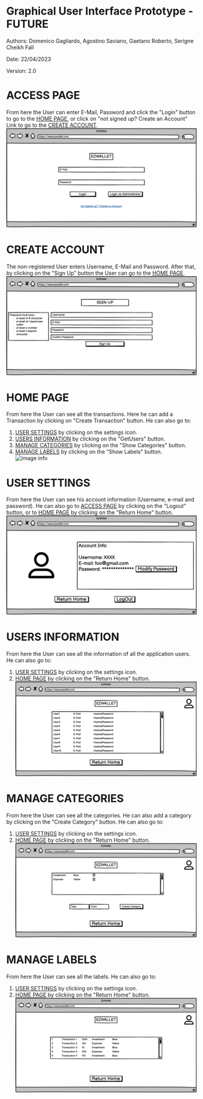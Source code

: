 # Graphical User Interface Prototype  - FUTURE

Authors: Domenico Gagliardo, Agostino Saviano, Gaetano Roberto, Serigne Cheikh Fall

Date: 22/04/2023

Version: 2.0

# ACCESS PAGE
From here the User can enter E-Mail, Password and click the "Login" button to go to the [HOME PAGE](#home-page), or click on "not signed up? Create an Account" Link to go to the [CREATE ACCOUNT](#create-account).
![image info](./code/gui_v2/Access%20Page.png)
# CREATE ACCOUNT
The non-registered User enters Username, E-Mail and Password. After that, by clicking on the "Sign Up" button the User can go to the [HOME PAGE](#home-page).
![image info](./code/gui_v2/Create%20Account.png)
# HOME PAGE 
From here the User can see all the transactions. Here he can add a Transaction by clicking on "Create Transaction" button. He can also go to:<br>
1) [USER SETTINGS](#user-settings) by clicking on the settings icon.
2) [USERS INFORMATION](#users-information) by clicking on the "GetUsers" button.
3) [MANAGE CATEGORIES](#manage-categories) by clicking on the "Show Categories" button.
4) [MANAGE LABELS](#manage-labels) by clicking on the "Show Labels" button.   
![image info](./code/gui_v2/Home%20Page.png)
# USER SETTINGS
From here the User can see his account information (Username, e-mail and password). He can also go to [ACCESS PAGE](#access-page) by clicking on the "Logout" button, or to [HOME PAGE](#home-page) by clicking on the "Return Home" button.
![image info](./code/gui_v2/User%20Settings.png)
# USERS INFORMATION
From here the User can see all the information of all the application users. He can also go to:<br>
1) [USER SETTINGS](#user-settings) by clicking on the settings icon.
2) [HOME PAGE](#home-page) by clicking on the "Return Home" button.
![image info](./code/gui_v2/Users%20Informations.png)
# MANAGE CATEGORIES
From here the User can see all the categories. He can also add a category by clicking on the "Create Category" button. He can also go to:<br>
1) [USER SETTINGS](#user-settings) by clicking on the settings icon.
2) [HOME PAGE](#home-page) by clicking on the "Return Home" button.
![image info](./code/gui_v2/Manage%20Categories.png)
# MANAGE LABELS
From here the User can see all the labels. He can also go to:<br>
1) [USER SETTINGS](#user-settings) by clicking on the settings icon.
2) [HOME PAGE](#home-page) by clicking on the "Return Home" button.
![image info](./code/gui_v2/Manage%20Label.png)
